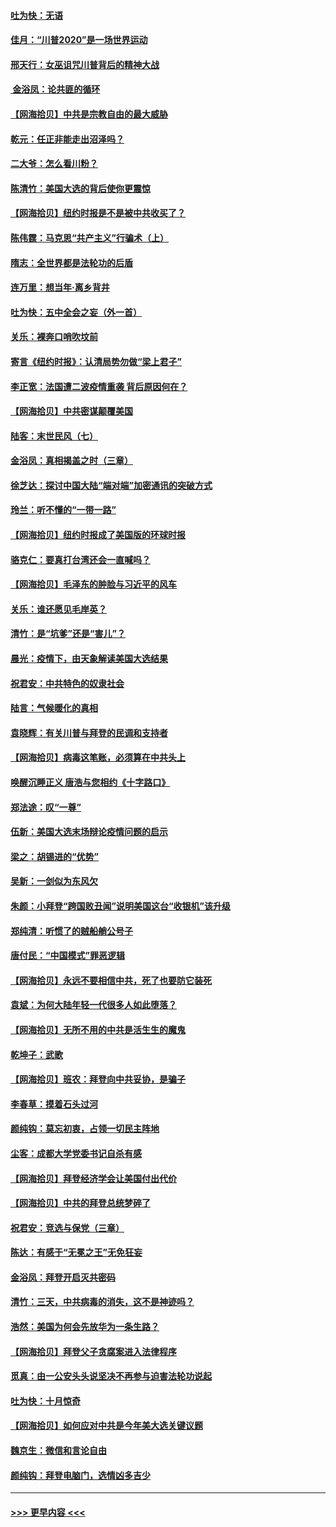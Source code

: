#### [吐为快：无语](../pages/nsc993/n12518588.md?t=11022301) 
#### [佳月：“川普2020”是一场世界运动](../pages/nsc993/n12518581.md?t=11022301) 
#### [邢天行：女巫诅咒川普背后的精神大战](../pages/nsc993/n12517257.md?t=11022301) 
#### [ 金浴凤：论共匪的循环](../pages/nsc993/n12517133.md?t=11022301) 
#### [【网海拾贝】中共是宗教自由的最大威胁](../pages/nsc993/n12516879.md?t=11022301) 
#### [乾元：任正非能走出沼泽吗？](../pages/nsc993/n12515831.md?t=11022301) 
#### [二大爷：怎么看川粉？](../pages/nsc993/n12515820.md?t=11022301) 
#### [陈清竹：美国大选的背后使你更震惊](../pages/nsc993/n12515589.md?t=11022301) 
#### [【网海拾贝】纽约时报是不是被中共收买了？](../pages/nsc993/n12515122.md?t=11022301) 
#### [陈伟霆：马克思“共产主义”行骗术（上）](../pages/nsc993/n12510217.md?t=11022301) 
#### [隋志：全世界都是法轮功的后盾](../pages/nsc993/n12510636.md?t=11022301) 
#### [连万里：想当年‧离乡背井](../pages/nsc993/n12510623.md?t=11022301) 
#### [吐为快：五中全会之妄（外一首）](../pages/nsc993/n12510470.md?t=11022301) 
#### [关乐：裸奔口哨吹坟前](../pages/nsc993/n12510403.md?t=11022301) 
#### [寄言《纽约时报》：认清局势勿做“梁上君子”](../pages/nsc993/n12510042.md?t=11022301) 
#### [李正宽：法国遭二波疫情重袭 背后原因何在？](../pages/nsc993/n12509971.md?t=11022301) 
#### [【网海拾贝】中共密谋颠覆美国](../pages/nsc993/n12509816.md?t=11022301) 
#### [陆客：末世民风（七）](../pages/nsc993/n12507822.md?t=11022301) 
#### [金浴凤：真相揭盖之时（三章）](../pages/nsc993/n12507804.md?t=11022301) 
#### [徐芝达：探讨中国大陆“端对端”加密通讯的突破方式](../pages/nsc993/n12507682.md?t=11022301) 
#### [玲兰：听不懂的“一带一路”](../pages/nsc993/n12507669.md?t=11022301) 
#### [【网海拾贝】纽约时报成了美国版的环球时报](../pages/nsc993/n12507053.md?t=11022301) 
#### [骆克仁：要真打台湾还会一直喊吗？](../pages/nsc993/n12506843.md?t=11022301) 
#### [【网海拾贝】毛泽东的肿脸与习近平的风车](../pages/nsc993/n12504537.md?t=11022301) 
#### [关乐：谁还愿见毛岸英？](../pages/nsc993/n12503866.md?t=11022301) 
#### [清竹：是“坑爹”还是“害儿”？](../pages/nsc993/n12503034.md?t=11022301) 
#### [晨光：疫情下，由天象解读美国大选结果](../pages/nsc993/n12502536.md?t=11022301) 
#### [祝君安：中共特色的奴隶社会](../pages/nsc993/n12501529.md?t=11022301) 
#### [陆言：气候暖化的真相](../pages/nsc993/n12501183.md?t=11022301) 
#### [袁晓辉：有关川普与拜登的民调和支持者](../pages/nsc993/n12500433.md?t=11022301) 
#### [【网海拾贝】病毒这笔账，必须算在中共头上](../pages/nsc993/n12500320.md?t=11022301) 
#### [唤醒沉睡正义 唐浩与您相约《十字路口》](../pages/nsc993/n12497980.md?t=11022301) 
#### [郑法途：叹“一尊”](../pages/nsc993/n12498837.md?t=11022301) 
#### [伍新：美国大选末场辩论疫情问题的启示](../pages/nsc993/n12498829.md?t=11022301) 
#### [梁之：胡锡进的“优势”](../pages/nsc993/n12498780.md?t=11022301) 
#### [吴新：一剑似为东风欠](../pages/nsc993/n12498772.md?t=11022301) 
#### [朱颜：小拜登“跨国败丑闻”说明美国这台“收银机”该升级](../pages/nsc993/n12498731.md?t=11022301) 
#### [郑纯清：听惯了的贼船艄公号子](../pages/nsc993/n12498721.md?t=11022301) 
#### [唐付民：“中国模式”罪恶逻辑](../pages/nsc993/n12498310.md?t=11022301) 
#### [【网海拾贝】永远不要相信中共，死了也要防它装死](../pages/nsc993/n12498162.md?t=11022301) 
#### [袁斌：为何大陆年轻一代很多人如此堕落？](../pages/nsc993/n12495696.md?t=11022301) 
#### [【网海拾贝】无所不用的中共是活生生的魔鬼](../pages/nsc993/n12495621.md?t=11022301) 
#### [乾坤子：武歌](../pages/nsc993/n12493391.md?t=11022301) 
#### [【网海拾贝】班农：拜登向中共妥协，是骗子](../pages/nsc993/n12492877.md?t=11022301) 
#### [李春草：摸着石头过河](../pages/nsc993/n12491121.md?t=11022301) 
#### [颜纯钩：莫忘初衷，占领一切民主阵地](../pages/nsc993/n12490965.md?t=11022301) 
#### [尘客：成都大学党委书记自杀有感](../pages/nsc993/n12490950.md?t=11022301) 
#### [【网海拾贝】拜登经济学会让美国付出代价](../pages/nsc993/n12489662.md?t=11022301) 
#### [【网海拾贝】中共的拜登总统梦碎了](../pages/nsc993/n12487896.md?t=11022301) 
#### [祝君安：竞选与保党（三章）](../pages/nsc993/n12487258.md?t=11022301) 
#### [陈达：有感于“无冕之王”无免狂妄](../pages/nsc993/n12485133.md?t=11022301) 
#### [金浴凤：拜登开启灭共密码](../pages/nsc993/n12485125.md?t=11022301) 
#### [清竹：三天，中共病毒的消失，这不是神迹吗？](../pages/nsc993/n12485027.md?t=11022301) 
#### [浩然：美国为何会先放华为一条生路？](../pages/nsc993/n12484997.md?t=11022301) 
#### [【网海拾贝】拜登父子贪腐案进入法律程序](../pages/nsc993/n12484957.md?t=11022301) 
#### [觅真：由一公安头头说坚决不再参与迫害法轮功说起](../pages/nsc993/n12484212.md?t=11022301) 
#### [吐为快：十月惊奇](../pages/nsc993/n12484172.md?t=11022301) 
#### [【网海拾贝】如何应对中共是今年美大选关键议题](../pages/nsc993/n12483755.md?t=11022301) 
#### [魏京生：微信和言论自由](../pages/nsc993/n12483372.md?t=11022301) 
#### [颜纯钩：拜登电脑门，选情凶多吉少](../pages/nsc993/n12482666.md?t=11022301) 

----
#### [ >>> 更早内容 <<< ](../indexes/nsc993-earlier.md)
